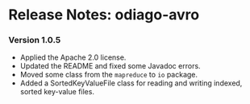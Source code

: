 Release Notes: odiago-avro
==========================

### Version 1.0.5

* Applied the Apache 2.0 license.
* Updated the README and fixed some Javadoc errors.
* Moved some class from the `mapreduce` to `io` package.
* Added a SortedKeyValueFile class for reading and writing indexed,
  sorted key-value files.
